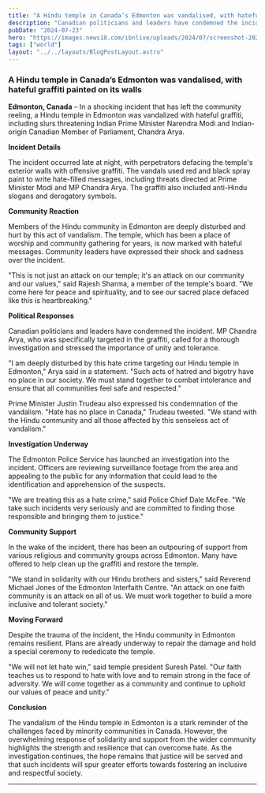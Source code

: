 ```yaml
---
title: "A Hindu temple in Canada’s Edmonton was vandalised, with hateful graffiti painted on its walls"
description: "Canadian politicians and leaders have condemned the incident. MP Chandra Arya, who was specifically targeted in the graffiti"
pubDate: "2024-07-23"
hero: "https://images.news18.com/ibnlive/uploads/2024/07/screenshot-2024-07-23-083044-2024-07-50a48dd54ff62b90aa690f8d5011539a.jpg?im=Resize,width=640,aspect=fit,type=normal"
tags: ["world"]
layout: "../../layouts/BlogPostLayout.astro"
---
```

### A Hindu temple in Canada’s Edmonton was vandalised, with hateful graffiti painted on its walls

**Edmonton, Canada** – In a shocking incident that has left the community reeling, a Hindu temple in Edmonton was vandalized with hateful graffiti, including slurs threatening Indian Prime Minister Narendra Modi and Indian-origin Canadian Member of Parliament, Chandra Arya.

**Incident Details**

The incident occurred late at night, with perpetrators defacing the temple's exterior walls with offensive graffiti. The vandals used red and black spray paint to write hate-filled messages, including threats directed at Prime Minister Modi and MP Chandra Arya. The graffiti also included anti-Hindu slogans and derogatory symbols.

**Community Reaction**

Members of the Hindu community in Edmonton are deeply disturbed and hurt by this act of vandalism. The temple, which has been a place of worship and community gathering for years, is now marked with hateful messages. Community leaders have expressed their shock and sadness over the incident.

"This is not just an attack on our temple; it's an attack on our community and our values," said Rajesh Sharma, a member of the temple's board. "We come here for peace and spirituality, and to see our sacred place defaced like this is heartbreaking."

**Political Responses**

Canadian politicians and leaders have condemned the incident. MP Chandra Arya, who was specifically targeted in the graffiti, called for a thorough investigation and stressed the importance of unity and tolerance.

"I am deeply disturbed by this hate crime targeting our Hindu temple in Edmonton," Arya said in a statement. "Such acts of hatred and bigotry have no place in our society. We must stand together to combat intolerance and ensure that all communities feel safe and respected."

Prime Minister Justin Trudeau also expressed his condemnation of the vandalism. "Hate has no place in Canada," Trudeau tweeted. "We stand with the Hindu community and all those affected by this senseless act of vandalism."

**Investigation Underway**

The Edmonton Police Service has launched an investigation into the incident. Officers are reviewing surveillance footage from the area and appealing to the public for any information that could lead to the identification and apprehension of the suspects.

"We are treating this as a hate crime," said Police Chief Dale McFee. "We take such incidents very seriously and are committed to finding those responsible and bringing them to justice."

**Community Support**

In the wake of the incident, there has been an outpouring of support from various religious and community groups across Edmonton. Many have offered to help clean up the graffiti and restore the temple.

"We stand in solidarity with our Hindu brothers and sisters," said Reverend Michael Jones of the Edmonton Interfaith Centre. "An attack on one faith community is an attack on all of us. We must work together to build a more inclusive and tolerant society."

**Moving Forward**

Despite the trauma of the incident, the Hindu community in Edmonton remains resilient. Plans are already underway to repair the damage and hold a special ceremony to rededicate the temple.

"We will not let hate win," said temple president Suresh Patel. "Our faith teaches us to respond to hate with love and to remain strong in the face of adversity. We will come together as a community and continue to uphold our values of peace and unity."

**Conclusion**

The vandalism of the Hindu temple in Edmonton is a stark reminder of the challenges faced by minority communities in Canada. However, the overwhelming response of solidarity and support from the wider community highlights the strength and resilience that can overcome hate. As the investigation continues, the hope remains that justice will be served and that such incidents will spur greater efforts towards fostering an inclusive and respectful society.

---